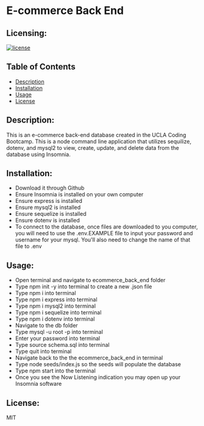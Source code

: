 # E-commerce Back End

## Licensing:
[![license](https://img.shields.io/badge/license-MIT-blue)](https://shields.io)

## Table of Contents 
- [Description](#description)
- [Installation](#installation)
- [Usage](#usage)
- [License](#license)

## Description:
This is an e-commerce back-end database created in the UCLA Coding Bootcamp. This is a node command line application that utilizes sequilize, dotenv, and mysql2 to view, create, update, and delete data from the database using Insomnia.

## Installation:
- Download it through Github
- Ensure Insomnia is installed on your own computer
- Ensure express is installed
- Ensure mysql2 is installed
- Ensure sequelize is installed
- Ensure dotenv is installed
- To connect to the database, once files are downloaded to you computer, you will need to use the .env.EXAMPLE file to input your password and username for your mysql.  You'll also need to change the name of that file to .env

## Usage:

- Open terminal and navigate to ecommerce_back_end folder
- Type npm init -y into terminal to create a new .json file
- Type npm i into terminal
- Type npm i express into terminal
- Type npm i mysql2 into terminal
- Type npm i sequelize into terminal
- Type npm i dotenv into terminal
- Navigate to the db folder
- Type mysql -u root -p into terminal
- Enter your password into terminal
- Type source schema.sql into terminal
- Type quit into terminal
- Navigate back to the the ecommerce_back_end in terminal
- Type node seeds/index.js so the seeds will populate the database
- Type npm start into the terminal
- Once you see the Now Listening indication you may open up your Insomnia software


## License:
MIT
